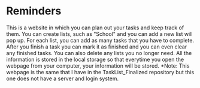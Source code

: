 # Reminders
This is a website in which you can plan out your tasks and keep track of them. You can create lists, such as "School" and you can add a new list will pop up. For each list, you can add as many tasks that you have to complete. After you finish a task you can mark it as finished and you can even clear any finished tasks. You can also delete any lists you no longer need. All the information is stored in the local storage so that everytime you open the webpage from your computer, your information will be stored. *Note: This webpage is the same that I have in the TaskList_Finalized repository but this one does not have a server and login system.
